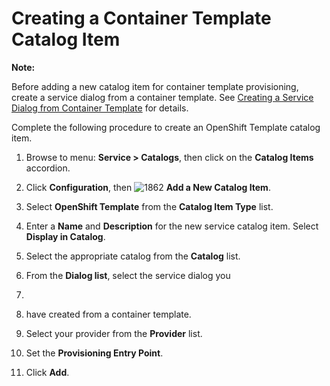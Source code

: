 # Creating a Container Template Catalog Item

**Note:**

Before adding a new catalog item for container template
provisioning, create a service dialog from a container
template. See
[Creating a Service Dialog from Container Template](#creating-a-service-dialog-from-container-template)
for details.

Complete the following procedure to create an OpenShift
Template catalog item.

1. Browse to menu: **Service > Catalogs**, then click on
   the **Catalog Items** accordion.

2. Click **Configuration**, then
   ![1862](../images/1862.png) **Add a New Catalog Item**.

3. Select **OpenShift Template** from the
   **Catalog Item Type** list.

4. Enter a **Name** and **Description** for the new service
   catalog item. Select **Display in Catalog**.

5. Select the appropriate catalog from the **Catalog** list.

6. From the **Dialog list**, select the service dialog you
7. 
8. have created from a container template.

9. Select your provider from the **Provider** list.

10. Set the **Provisioning Entry Point**.

11. Click **Add**.
